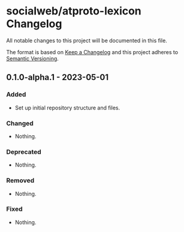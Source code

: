 # socialweb/atproto-lexicon Changelog

All notable changes to this project will be documented in this file.

The format is based on [Keep a Changelog](https://keepachangelog.com/en/1.1.0/)
and this project adheres to [Semantic Versioning](https://semver.org/spec/v2.0.0.html).

## 0.1.0-alpha.1 - 2023-05-01

### Added

- Set up initial repository structure and files.

### Changed

- Nothing.

### Deprecated

- Nothing.

### Removed

- Nothing.

### Fixed

- Nothing.
